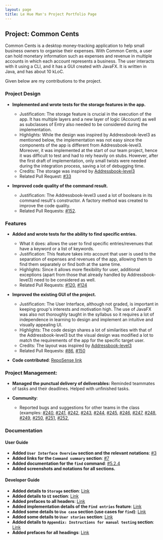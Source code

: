 ```yaml
---
layout: page
title: Le Hue Man's Project Portfolio Page
---
```


## Project: Common Cents

Common Cents is a desktop money-tracking application to help small business owners to organise their expenses. With Common Cents,
a user can hold monetary information such as expenses and revenue in multiple accounts in which each account represents a business.
The user interacts with it using a CLI, and it has a GUI created with JavaFX. It is written in Java, and has about 10 kLoC.

Given below are my contributions to the project.

### Project Design

* **Implemented and wrote tests for the storage features in the app.**
  * Justification: The storage feature is crucial in the execution of the app. It has multiple layers and 
  a new layer of logic (Account) as well as subclasses of Entry also needed to be considered during the implementation. 
  * Highlights: While the design was inspired by Addressbook-level3 as mentioned below, the implementation was not easy since the 
  components of the app is different from Addressbook-level3. Moreover, it was implemented at the start of our team project, 
  hence it was difficult to test and had to rely heavily on stubs. However, after the first draft of implementation, only small 
  twists were needed during the integration process, saving a lot of debugging time.
  * Credits: The storage was inspired by [Addressbook-level3](https://github.com/se-edu/addressbook-level3)
  * Related Pull Request: [\#33](https://github.com/AY2021S1-CS2103T-T13-4/tp/pull/33)
  
* **Improved code quality of the command result.**
  * Justification: The Addressbook-level3 used a lot of booleans in its command result's constructor. A factory method was
  created to improve the code quality. 
  * Related Pull Requests: [\#152](https://github.com/AY2021S1-CS2103T-T13-4/tp/pull/152).
  
<div style="page-break-after: always;"></div>

  
### Features
* **Added and wrote tests for the ability to find specific entries.**
  * What it does: allows the user to find specific entries/revenues that have a keyword or a list of keywords.
  * Justification: This feature takes into account that user is used to the separation of expenses and revenues of the app, allowing 
  them to find them separately or find both at the same time. 
  * Highlights: Since it allows more flexibility for user, additional exceptions (apart from those that already handled by Addressbook-level3)
  need to be considered as well.
  * Related Pull Requests: [\#120](https://github.com/AY2021S1-CS2103T-T13-4/tp/pull/120), 
                           [\#124](https://github.com/AY2021S1-CS2103T-T13-4/tp/pull/124)
                           
* **Improved the existing GUI of the project.**
  * Justification: The User Interface, although not graded, is important in keeping group's interests and motivation high. The 
  use of JavaFX was also not thoroughly taught in the syllabus so it requires a lot of independence in learning to design and
  implement an intuitive and visually appealing UI. 
  * Highlights: The code design shares a lot of similarities with that of the Addressbook-level3 but the visual design was modified
  a lot to match the requirements of the app for the specific target user. 
  * Credits: The layout was inspired by [Addressbook-level3](https://github.com/se-edu/addressbook-level3)
  * Related Pull Requests: [\#86](https://github.com/AY2021S1-CS2103T-T13-4/tp/pull/86), 
                           [\#150](https://github.com/AY2021S1-CS2103T-T13-4/tp/pull/150)

* **Code contributed**: [RepoSense link](https://nus-cs2103-ay2021s1.github.io/tp-dashboard/#breakdown=true&search=&sort=groupTitle&sortWithin=title&since=2020-08-14&timeframe=commit&mergegroup=&groupSelect=groupByRepos&checkedFileTypes=docs~functional-code~test-code~other&tabOpen=true&tabType=authorship&tabAuthor=lettuceman4&tabRepo=AY2021S1-CS2103T-T13-4%2Ftp%5Bmaster%5D&authorshipIsMergeGroup=false&authorshipFileTypes=docs~functional-code~test-code)

<div style="page-break-after: always;"></div>

### Project Management:

* **Managed the punctual delivery of deliverables:** Reminded teammates of tasks and their deadlines. Helped with unfinished tasks.

* **Community**: 
  * Reported bugs and suggestions for other teams in the class (examples: 
  [\#240](https://github.com/AY2021S1-CS2103T-W12-3/tp/issues/240), 
  [\#241](https://github.com/AY2021S1-CS2103T-W12-3/tp/issues/241), 
  [\#242](https://github.com/AY2021S1-CS2103T-W12-3/tp/issues/242), 
  [\#243](https://github.com/AY2021S1-CS2103T-W12-3/tp/issues/243), 
  [\#244](https://github.com/AY2021S1-CS2103T-W12-3/tp/issues/244), 
  [\#245](https://github.com/AY2021S1-CS2103T-W12-3/tp/issues/245), 
  [\#246](https://github.com/AY2021S1-CS2103T-W12-3/tp/issues/246), 
  [\#247](https://github.com/AY2021S1-CS2103T-W12-3/tp/issues/247), 
  [\#248](https://github.com/AY2021S1-CS2103T-W12-3/tp/issues/248), 
  [\#249](https://github.com/AY2021S1-CS2103T-W12-3/tp/issues/249), 
  [\#250](https://github.com/AY2021S1-CS2103T-W12-3/tp/issues/250), 
  [\#251](https://github.com/AY2021S1-CS2103T-W12-3/tp/issues/251), 
  [\#252](https://github.com/AY2021S1-CS2103T-W12-3/tp/issues/252),  

### Documentation

#### User Guide
* **Added `User Interface Overview` section and the relevant notations**: [#3](https://ay2021s1-cs2103t-t13-4.github.io/tp/UserGuide.html#3-user-interface-overview) 
* **Added links for the `Command summary` section**:  [#7](https://ay2021s1-cs2103t-t13-4.github.io/tp/UserGuide.html#7-command-summary)  
* **Added documentation for the `find` command**:  [#5.2.4](https://ay2021s1-cs2103t-t13-4.github.io/tp/UserGuide.html#524-locating-entries-by-description-find)
* **Added screenshots and notations for all sections.** 

#### Developer Guide
  * **Added details to `Storage` section**: [Link](https://ay2021s1-cs2103t-t13-4.github.io/tp/DeveloperGuide.html#storage-component)
  * **Added details to `UI` section**: [Link](https://ay2021s1-cs2103t-t13-4.github.io/tp/DeveloperGuide.html#ui-component)
  * **Added prefaces to all headers**: [Link](https://ay2021s1-cs2103t-t13-4.github.io/tp/DeveloperGuide.html)
  * **Added implementation details of the `Find entries` feature**: [Link](https://ay2021s1-cs2103t-t13-4.github.io/tp/DeveloperGuide.html#find-entries-feature)
  * **Added some details to `Use case` section (use cases for `find`)**: [Link](https://ay2021s1-cs2103t-t13-4.github.io/tp/DeveloperGuide.html#use-cases)
  * **Added some details to `User stories` section**: [Link](https://ay2021s1-cs2103t-t13-4.github.io/tp/DeveloperGuide.html#user-stories)
  * **Added details to `Appendix: Instructions for manual testing` section**: [Link](https://ay2021s1-cs2103t-t13-4.github.io/tp/DeveloperGuide.html#appendix-instructions-for-manual-testing)
  * **Added prefaces for all headings**: [Link](https://ay2021s1-cs2103t-t13-4.github.io/tp/DeveloperGuide.html)

